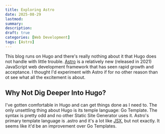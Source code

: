 ```yaml
---
title: Exploring Astro
date: 2025-08-29
lastmod:
summary:
description:
draft: true
categories: [Web Development]
tags: [Astro]
---
```


This blog runs on Hugo and there's really nothing about it that Hugo does not handle with little trouble. [Astro](https://astro.build/) is a relatively new (released in 2021) JavaScript web development framework that has seen rapid growth and acceptance. I thought I'd experiment with Astro if for no other reason than ot see what all the excitement is about.

<!--more-->

## Why Not Dig Deeper Into Hugo?

I've gotten comfortable in Hugo and can get things done as I need to. The only unsettling thing about Hugo is its temple language: Go Template. The syntax is pretty odd and no other Static Site Generator uses it. Astro's primary template language is .astro and it's a lot like [JSX](https://www.typescriptlang.org/docs/handbook/jsx.html), but not exactly. It seems like it'd be an improvement over Go Templates.

